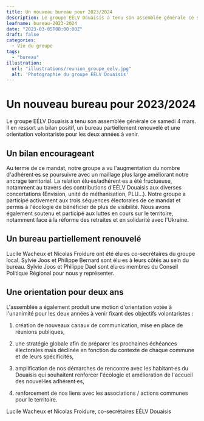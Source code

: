 ```yaml
---
title: Un nouveau bureau pour 2023/2024
description: Le groupe EÉLV Douaisis a tenu son assemblée générale ce samedi 4 mars. Il en ressort un bilan positif, un bureau partiellement renouvelé et une orientation volontariste pour les deux années à venir.
leafname: bureau-2023-2024
date: "2023-03-05T08:00:00Z"
draft: false
categories:
  - Vie du groupe
tags:
  - "bureau"
illustration:
  url: "illustrations/reunion_groupe_eelv.jpg"
  alt: 'Photographie du groupe EÉLV Douaisis'
---
```


# Un nouveau bureau pour 2023/2024

Le groupe EÉLV Douaisis a tenu son assemblée générale ce samedi 4 mars. Il en ressort un bilan positif, un bureau partiellement renouvelé et une orientation volontariste pour les deux années à venir.

Un bilan encourageant
---------------------

Au terme de ce mandat, notre groupe a vu l'augmentation du nombre d'adhérent·es se poursuivre avec un maillage plus large améliorant notre ancrage territorial. La relation élu·es/adhérent·es a été fructueuse, notamment au travers des contributions d'EÉLV Douaisis aux diverses concertations (Envision, unité de méthanisation, PLU...). Notre groupe a participé activement aux trois séquences électorales de ce mandat et permis à l'écologie de bénéficier de plus de visibilité. Nous avons également soutenu et participé aux luttes en cours sur le territoire, notamment face à la réforme des retraites et en solidarité avec l'Ukraine.

Un bureau partiellement renouvelé
---------------------------------

Lucile Wacheux et Nicolas Froidure ont été élu·es co-secrétaires du groupe local. Sylvie Joos et Philippe Bernard sont élu·es à leurs côtés au sein du bureau. Sylvie Joos et Philippe Dael sont élu·es membres du Conseil Politique Régional pour nous y représenter.

Une orientation pour deux ans
-----------------------------

L'assemblée a également produit une motion d'orientation votée à l'unanimité pour les deux années à venir fixant des objectifs volontaristes :

1.  création de nouveaux canaux de communication, mise en place de réunions publiques,

2.  une stratégie globale afin de préparer les prochaines échéances électorales mais déclinée en fonction du contexte de chaque commune et de leurs spécificités,

3.  amplification de nos démarches de rencontre avec les habitant·es du Douaisis qui souhaitent renforcer l'écologie et amélioration de l'accueil des nouvel·les adhérent·es,

4.  renforcement de nos liens avec les associations / actions communes pour le territoire.

Lucile Wacheux et Nicolas Froidure, co-secrétaires EÉLV Douaisis
